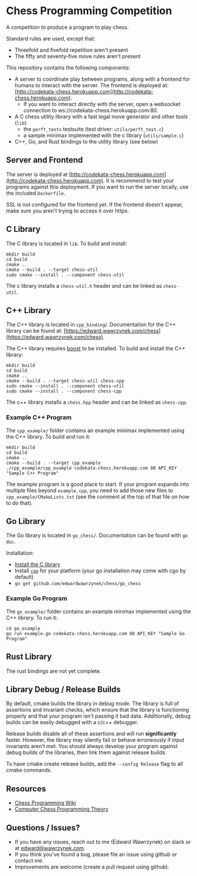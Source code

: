 # Chess Programming Competition
A competition to produce a program to play chess.

Standard rules are used, except that:
- Threefold and fivefold repetition aren't present
- The fifty and seventy-five move rules aren't present

This repository contains the following components:
- A server to coordinate play between programs, along with a frontend for humans to interact with the server. The frontend is deployed at: [http://codekata-chess.herokuapp.com](http://codekata-chess.herokuapp.com).
  - If you want to interact directly with the server, open a websocket connection to ws://codekata-chess.herokuapp.com:80.
- A C chess utility library with a fast legal move generator and other tools (`lib`)
  - the `perft_tests` testsuite (test driver: `utils/perft_test.c`)
  - a sample minimax implemented with the c library (`utils/sample.c`)
- C++, Go, and Rust bindings to the utility library (see below)

## Server and Frontend
The server is deployed at [http://codekata-chess.herokuapp.com](http://codekata-chess.herokuapp.com). It is recommend to test your programs against this deployment. If you want to run the server locally, use the included `Dockerfile`.

SSL is not configured for the frontend yet. If the frontend doesn't appear, make sure you aren't trying to access it over https.

## C Library
The C library is located in `lib`. To build and install:
```
mkdir build
cd build
cmake ..
cmake --build . --target chess-util
sudo cmake --install . --component chess-util
```
The c library installs a `chess-util.h` header and can be linked as `chess-util`.

## C++ Library
The C++ library is located in `cpp_binding`/. Documentation for the C++ library can be found at: [https://edward.wawrzynek.com/chess](https://edward.wawrzynek.com/chess).

The C++ library requires [boost](https://boost.org) to be installed. To build and install the C++ library:
```
mkdir build
cd build
cmake ..
cmake --build . --target chess-util chess-cpp
sudo cmake --install . --component chess-util
sudo cmake --install . --component chess-cpp
```
The c++ library installs a `chess.hpp` header and can be linked as `chess-cpp`.

### Example C++ Program
The `cpp_example/` folder contains an example minimax implemented using the C++ library. To build and run it:
```
mkdir build
cd build
cmake ..
cmake --build . --target cpp_example
./cpp_example/cpp_example codekata-chess.herokuapp.com 80 API_KEY "Sample C++ Program"
```
The example program is a good place to start. If your program expands into multiple files beyond `example.cpp`, you need to add those new files to `cpp_example/CMakeLists.txt` (see the comment at the top of that file on how to do that).

## Go Library
The Go library is located in `go_chess/`. Documentation can be found with `go doc`.

Installation:
- [Install the C library](#c-library)
- Install [`cgo`](https://golang.org/cmd/cgo/) for your platform (your go installation may come with cgo by default)
- `go get github.com/edwardwawrzynek/chess/go_chess`

### Example Go Program
The `go_example/` folder contains an example minimax implemented using the C++ library. To run it:
```
cd go_example
go run example.go codekata-chess.herokuapp.com 80 API_KEY "Sample Go Program"
```

## Rust Library
The rust bindings are not yet complete.

## Library Debug / Release Builds
By default, cmake builds the library in debug mode. The library is full of assertions and invariant checks, which ensure that the library is functioning properly and that your program isn't passing it bad data. Additionally, debug builds can be easily debugged with a c/c++ debugger.

Release builds disable all of these assertions and will run **significantly** faster. However, the library may silently fail or behave erroneously if input invariants aren't met. You should always develop your program against debug builds of the libraries, then link them against release builds.

To have cmake create release builds, add the `--config Release` flag to all cmake commands.

## Resources
- [Chess Programming Wiki](https://www.chessprogramming.org/Main_Page)
- [Computer Chess Programming Theory](http://frayn.net/beowulf/theory.html)

## Questions / Issues?
- If you have any issues, reach out to me (Edward Wawrzynek) on slack or at <edward@wawrzynek.com>.
- If you think you've found a bug, please file an issue using github or contact me.
- Improvements are welcome (create a pull request using github).
